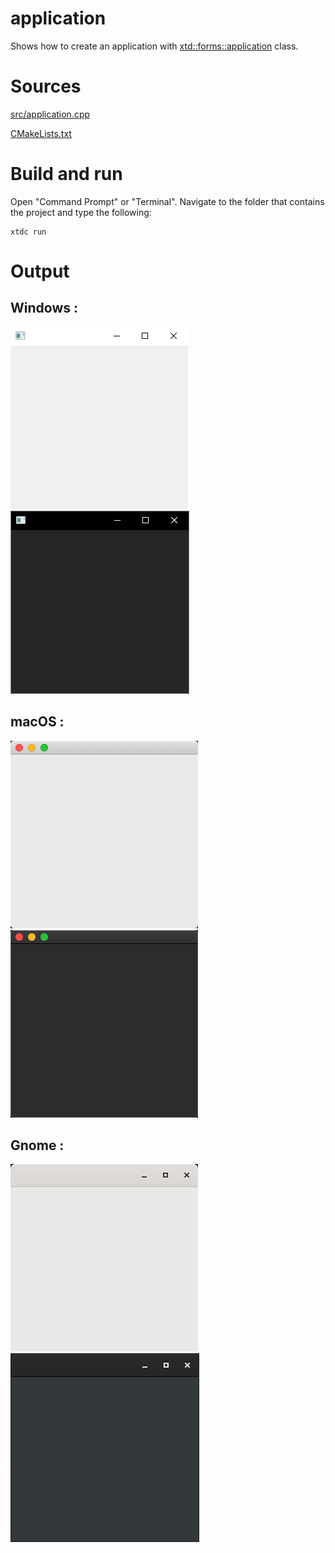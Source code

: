 # application

Shows how to create an application with  [xtd::forms::application](../../../src/xtd_forms/include/xtd/forms/application.hpp) class.

# Sources

[src/application.cpp](src/application.cpp)

[CMakeLists.txt](CMakeLists.txt)

# Build and run

Open "Command Prompt" or "Terminal". Navigate to the folder that contains the project and type the following:

```shell
xtdc run
```

# Output

## Windows :

![Screenshot](../../../docs/pictures/examples/application_w.png) ![Screenshot](../../../docs/pictures/examples/application_wd.png)

## macOS :

![Screenshot](../../../docs/pictures/examples/application_m.png) ![Screenshot](../../../docs/pictures/examples/application_md.png)

## Gnome :

![Screenshot](../../../docs/pictures/examples/application_g.png) ![Screenshot](../../../docs/pictures/examples/application_gd.png)
